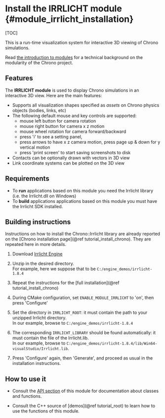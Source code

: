 Install the IRRLICHT module {#module_irrlicht_installation}
==========================

[TOC]

This is a run-time visualization system for interactive 3D viewing of Chrono simulations.

Read [the introduction to modules](modularity.html) for a technical background on the modularity of the Chrono project.


## Features

The **IRRLICHT module** is used to display Chrono simulations in an interactive 3D view.
Here are the main features:

- Supports all visualization shapes specified as _assets_ on Chrono physics objects (bodies, links, etc)
- The following default mouse and key controls are supported:
	- mouse left button for camera rotation
	- mouse right button for camera x z motion
	- mouse wheel rotation for camera forward/backward
	- press 'i' to see a setting panel,
	- press arrows to have x z camera motion, press page up & down for y vertical motion
	- press 'print screen' to start saving screenshots to disk
- Contacts can be optionally drawn with vectors in 3D view
- Link coordinate systems can be plotted on the 3D view


## Requirements

- To **run** applications based on this module you need the Irrlicht library (i.e. the Irrlicht.dll on Windows) 
- To **build** applications applications based on this module you must have the Irrlicht SDK installed.


## Building instructions

Instructions on how to install the Chrono::Irrlicht library are already reported on the [Chrono installation page](@ref tutorial_install_chrono). They are repeated here in more details.
   
1. Download [Irrlicht Engine](http://irrlicht.sourceforge.net/downloads.html) 

2. Unzip in the desired directory.  
   For example, here we suppose that to be `C:/engine_demos/irrlicht-1.8.4`

3. Repeat the instructions for the [full installation](@ref tutorial_install_chrono)
   
4. During CMake configuration, set `ENABLE_MODULE_IRRLICHT` to 'on', then press 'Configure'
 
5. Set the directory in `IRRLICHT_ROOT`: it must contain the path to your unzipped Irrlicht directory.  
   In our example, browse to `C:/engine_demos/irrlicht-1.8.4`
   
6. The corresponding `IRRLICHT_LIBRARY` should be found automatically: it must contain the file of the Irrlicht.lib.  
   In our example, browse to `C:/engine_demos/irrlicht-1.8.4/lib/Win64-visualStudio/Irrlicht.lib`.
	 
7. Press 'Configure' again, then 'Generate', and proceed as usual in the installation instructions.


## How to use it

- Consult the [API section](group__irrlicht__module.html) of this module for documentation about classes and functions.

- Consult the C++ source of [demos](@ref tutorial_root) to learn how to use the functions of this module.
